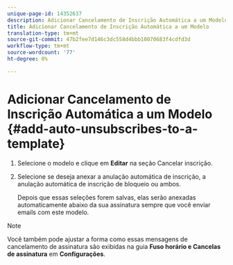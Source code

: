 ```yaml
---
unique-page-id: 14352637
description: Adicionar Cancelamento de Inscrição Automática a um Modelo - Documentos do Marketing - Documentação do Produto
title: Adicionar Cancelamento de Inscrição Automática a um Modelo
translation-type: tm+mt
source-git-commit: 47b2fee7d146c3dc558d4bbb10070683f4cdfd3d
workflow-type: tm+mt
source-wordcount: '77'
ht-degree: 0%

---
```



# Adicionar Cancelamento de Inscrição Automática a um Modelo {#add-auto-unsubscribes-to-a-template}

1. Selecione o modelo e clique em **Editar** na seção Cancelar inscrição.
1. Selecione se deseja anexar a anulação automática de inscrição, a anulação automática de inscrição de bloqueio ou ambos.

   Depois que essas seleções forem salvas, elas serão anexadas automaticamente abaixo da sua assinatura sempre que você enviar emails com este modelo.

>[!NOTE]
>
>Você também pode ajustar a forma como essas mensagens de cancelamento de assinatura são exibidas na guia **Fuso horário e Cancelas de assinatura** em **Configurações**.

